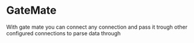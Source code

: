 # GateMate
With gate mate you can connect any connection and pass it trough other configured connections to parse data through
